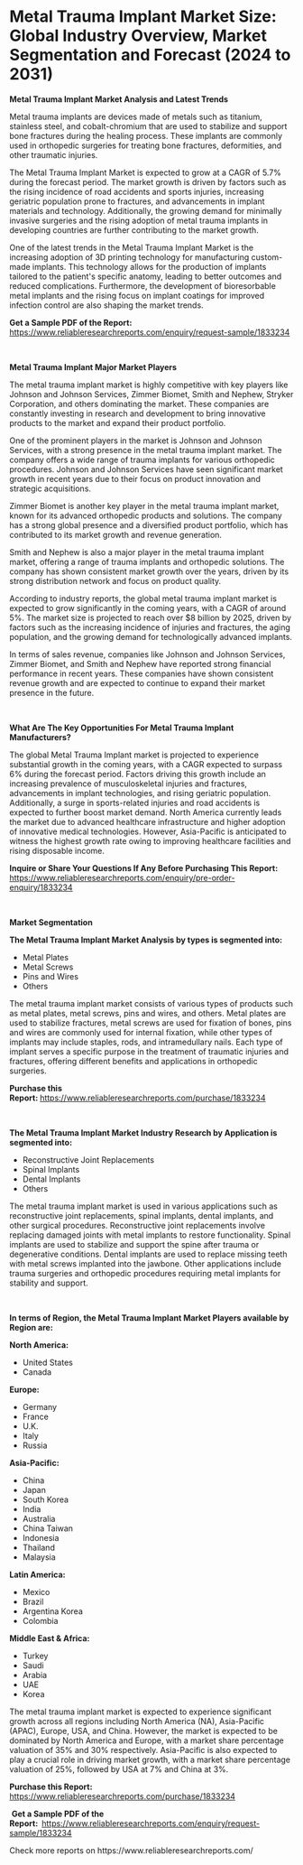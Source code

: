 <p><h1>Metal Trauma Implant Market Size: Global Industry Overview, Market Segmentation and Forecast (2024 to 2031)</h1></p><p><strong>Metal Trauma Implant Market Analysis and Latest Trends</strong></p>
<p><p>Metal trauma implants are devices made of metals such as titanium, stainless steel, and cobalt-chromium that are used to stabilize and support bone fractures during the healing process. These implants are commonly used in orthopedic surgeries for treating bone fractures, deformities, and other traumatic injuries.</p><p>The Metal Trauma Implant Market is expected to grow at a CAGR of 5.7% during the forecast period. The market growth is driven by factors such as the rising incidence of road accidents and sports injuries, increasing geriatric population prone to fractures, and advancements in implant materials and technology. Additionally, the growing demand for minimally invasive surgeries and the rising adoption of metal trauma implants in developing countries are further contributing to the market growth.</p><p>One of the latest trends in the Metal Trauma Implant Market is the increasing adoption of 3D printing technology for manufacturing custom-made implants. This technology allows for the production of implants tailored to the patient's specific anatomy, leading to better outcomes and reduced complications. Furthermore, the development of bioresorbable metal implants and the rising focus on implant coatings for improved infection control are also shaping the market trends.</p></p>
<p><strong>Get a Sample PDF of the Report:&nbsp;</strong> <a href="https://www.reliableresearchreports.com/enquiry/request-sample/1833234">https://www.reliableresearchreports.com/enquiry/request-sample/1833234</a></p>
<p>&nbsp;</p>
<p><strong>Metal Trauma Implant Major Market Players</strong></p>
<p><p>The metal trauma implant market is highly competitive with key players like Johnson and Johnson Services, Zimmer Biomet, Smith and Nephew, Stryker Corporation, and others dominating the market. These companies are constantly investing in research and development to bring innovative products to the market and expand their product portfolio. </p><p>One of the prominent players in the market is Johnson and Johnson Services, with a strong presence in the metal trauma implant market. The company offers a wide range of trauma implants for various orthopedic procedures. Johnson and Johnson Services have seen significant market growth in recent years due to their focus on product innovation and strategic acquisitions.</p><p>Zimmer Biomet is another key player in the metal trauma implant market, known for its advanced orthopedic products and solutions. The company has a strong global presence and a diversified product portfolio, which has contributed to its market growth and revenue generation.</p><p>Smith and Nephew is also a major player in the metal trauma implant market, offering a range of trauma implants and orthopedic solutions. The company has shown consistent market growth over the years, driven by its strong distribution network and focus on product quality.</p><p>According to industry reports, the global metal trauma implant market is expected to grow significantly in the coming years, with a CAGR of around 5%. The market size is projected to reach over $8 billion by 2025, driven by factors such as the increasing incidence of injuries and fractures, the aging population, and the growing demand for technologically advanced implants.</p><p>In terms of sales revenue, companies like Johnson and Johnson Services, Zimmer Biomet, and Smith and Nephew have reported strong financial performance in recent years. These companies have shown consistent revenue growth and are expected to continue to expand their market presence in the future.</p></p>
<p>&nbsp;</p>
<p><strong>What Are The Key Opportunities For Metal Trauma Implant Manufacturers?</strong></p>
<p><p>The global Metal Trauma Implant market is projected to experience substantial growth in the coming years, with a CAGR expected to surpass 6% during the forecast period. Factors driving this growth include an increasing prevalence of musculoskeletal injuries and fractures, advancements in implant technologies, and rising geriatric population. Additionally, a surge in sports-related injuries and road accidents is expected to further boost market demand. North America currently leads the market due to advanced healthcare infrastructure and higher adoption of innovative medical technologies. However, Asia-Pacific is anticipated to witness the highest growth rate owing to improving healthcare facilities and rising disposable income.</p></p>
<p><strong>Inquire or Share Your Questions If Any Before Purchasing This Report:</strong> <a href="https://www.reliableresearchreports.com/enquiry/pre-order-enquiry/1833234">https://www.reliableresearchreports.com/enquiry/pre-order-enquiry/1833234</a></p>
<p>&nbsp;</p>
<p><strong>Market Segmentation</strong></p>
<p><strong>The Metal Trauma Implant Market Analysis by types is segmented into:</strong></p>
<p><ul><li>Metal Plates</li><li>Metal Screws</li><li>Pins and Wires</li><li>Others</li></ul></p>
<p><p>The metal trauma implant market consists of various types of products such as metal plates, metal screws, pins and wires, and others. Metal plates are used to stabilize fractures, metal screws are used for fixation of bones, pins and wires are commonly used for internal fixation, while other types of implants may include staples, rods, and intramedullary nails. Each type of implant serves a specific purpose in the treatment of traumatic injuries and fractures, offering different benefits and applications in orthopedic surgeries.</p></p>
<p><strong>Purchase this Report:&nbsp;</strong><a href="https://www.reliableresearchreports.com/purchase/1833234">https://www.reliableresearchreports.com/purchase/1833234</a></p>
<p>&nbsp;</p>
<p><strong>The Metal Trauma Implant Market Industry Research by Application is segmented into:</strong></p>
<p><ul><li>Reconstructive Joint Replacements</li><li>Spinal Implants</li><li>Dental Implants</li><li>Others</li></ul></p>
<p><p>The metal trauma implant market is used in various applications such as reconstructive joint replacements, spinal implants, dental implants, and other surgical procedures. Reconstructive joint replacements involve replacing damaged joints with metal implants to restore functionality. Spinal implants are used to stabilize and support the spine after trauma or degenerative conditions. Dental implants are used to replace missing teeth with metal screws implanted into the jawbone. Other applications include trauma surgeries and orthopedic procedures requiring metal implants for stability and support.</p></p>
<p>&nbsp;</p>
<p><strong>In terms of Region, the Metal Trauma Implant Market Players available by Region are:</strong></p>
<p>
    <p> <strong> North America: </strong>
        <ul>
            <li>United States</li>
            <li>Canada</li>
        </ul>
        </p> 
    <p> <strong> Europe: </strong>
        <ul>
            <li>Germany</li>
            <li>France</li>
            <li>U.K.</li>
            <li>Italy</li>
            <li>Russia</li>
        </ul>
        </p> 
    <p> <strong> Asia-Pacific: </strong>
        <ul>
            <li>China</li>
            <li>Japan</li>
            <li>South Korea</li>
            <li>India</li>
            <li>Australia</li>
            <li>China Taiwan</li>
            <li>Indonesia</li>
            <li>Thailand</li>
            <li>Malaysia</li>
        </ul>
        </p> 
    <p> <strong> Latin America: </strong>
        <ul>
            <li>Mexico</li>
            <li>Brazil</li>
            <li>Argentina Korea</li>
            <li>Colombia</li>
        </ul>
        </p> 
    <p> <strong> Middle East & Africa: </strong>
        <ul>
            <li>Turkey</li>
            <li>Saudi</li>
            <li>Arabia</li>
            <li>UAE</li>
            <li>Korea</li>
        </ul>
    </p>
    </p>
<p><p>The metal trauma implant market is expected to experience significant growth across all regions including North America (NA), Asia-Pacific (APAC), Europe, USA, and China. However, the market is expected to be dominated by North America and Europe, with a market share percentage valuation of 35% and 30% respectively. Asia-Pacific is also expected to play a crucial role in driving market growth, with a market share percentage valuation of 25%, followed by USA at 7% and China at 3%.</p></p>
<p><strong>Purchase this Report: </strong><a href="https://www.reliableresearchreports.com/purchase/1833234">https://www.reliableresearchreports.com/purchase/1833234</a></p>
<p>&nbsp;<strong>Get a Sample PDF of the Report:&nbsp;&nbsp;</strong><a href="https://www.reliableresearchreports.com/enquiry/request-sample/1833234">https://www.reliableresearchreports.com/enquiry/request-sample/1833234</a></p>
<p><strong></strong></p>
<p>Check more reports on https://www.reliableresearchreports.com/</p>